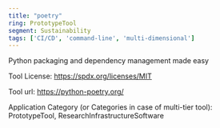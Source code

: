 ```yaml
---
title: "poetry"
ring: PrototypeTool
segment: Sustainability
tags: ['CI/CD', 'command-line', 'multi-dimensional']
---
```

Python packaging and dependency management made easy

Tool License: https://spdx.org/licenses/MIT

Tool url: https://python-poetry.org/

Application Category (or Categories in case of multi-tier tool): PrototypeTool, ResearchInfrastructureSoftware
